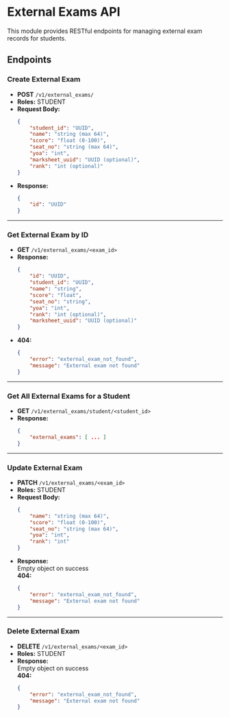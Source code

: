 # External Exams API

This module provides RESTful endpoints for managing external exam records for students.

## Endpoints

### Create External Exam

- **POST** `/v1/external_exams/`
- **Roles:** STUDENT
- **Request Body:**  
    ```json
    {
        "student_id": "UUID",
        "name": "string (max 64)",
        "score": "float (0-100)",
        "seat_no": "string (max 64)",
        "yoa": "int",
        "marksheet_uuid": "UUID (optional)",
        "rank": "int (optional)"
    }
    ```
- **Response:**  
    ```json
    {
        "id": "UUID"
    }
    ```

---

### Get External Exam by ID

- **GET** `/v1/external_exams/<exam_id>`
- **Response:**  
    ```json
    {
        "id": "UUID",
        "student_id": "UUID",
        "name": "string",
        "score": "float",
        "seat_no": "string",
        "yoa": "int",
        "rank": "int (optional)",
        "marksheet_uuid": "UUID (optional)"
    }
    ```
- **404:**  
    ```json
    {
        "error": "external_exam_not_found",
        "message": "External exam not found"
    }
    ```

---

### Get All External Exams for a Student

- **GET** `/v1/external_exams/student/<student_id>`
- **Response:**  
    ```json
    {
        "external_exams": [ ... ]
    }
    ```

---

### Update External Exam

- **PATCH** `/v1/external_exams/<exam_id>`
- **Roles:** STUDENT
- **Request Body:**  
    ```json
    {
        "name": "string (max 64)",
        "score": "float (0-100)",
        "seat_no": "string (max 64)",
        "yoa": "int",
        "rank": "int"
    }
    ```
- **Response:**  
    Empty object on success  
    **404:**  
    ```json
    {
        "error": "external_exam_not_found",
        "message": "External exam not found"
    }
    ```

---

### Delete External Exam

- **DELETE** `/v1/external_exams/<exam_id>`
- **Roles:** STUDENT
- **Response:**  
    Empty object on success  
    **404:**  
    ```json
    {
        "error": "external_exam_not_found",
        "message": "External exam not found"
    }
    ```